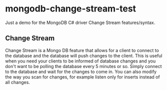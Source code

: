 # mongodb-change-stream-test

Just a demo for the MongoDB C# driver Change Stream features/syntax.

## Change Stream

Change Stream is a Mongo DB feature that allows for a client to connect to the database and the database will push changes to the client.  This is useful when you need your clients to be informed of database changes and you don't want to be polling the database every 5 minutes or so.  Simply connect to the database and wait for the changes to come in.  You can also modify the way you scan for changes, for example listen only for inserts instead of all changes.